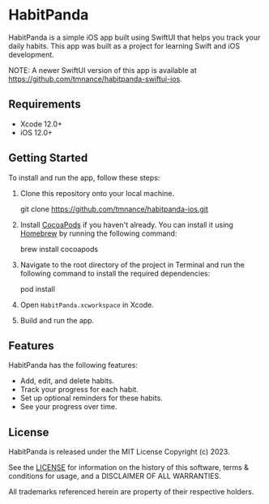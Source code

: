 # HabitPanda

HabitPanda is a simple iOS app built using SwiftUI that helps you track your daily habits. This app was built as a project for learning Swift and iOS development.

NOTE: A newer SwiftUI version of this app is available at https://github.com/tmnance/habitpanda-swiftui-ios.

## Requirements

- Xcode 12.0+
- iOS 12.0+

## Getting Started

To install and run the app, follow these steps:

1. Clone this repository onto your local machine.

	git clone https://github.com/tmnance/habitpanda-ios.git

2. Install [CocoaPods](https://cocoapods.org/) if you haven't already. You can install it using [Homebrew](https://brew.sh/) by running the following command:

	brew install cocoapods

3. Navigate to the root directory of the project in Terminal and run the following command to install the required dependencies:

	pod install

4. Open `HabitPanda.xcworkspace` in Xcode.
5. Build and run the app.

## Features

HabitPanda has the following features:

- Add, edit, and delete habits.
- Track your progress for each habit.
- Set up optional reminders for these habits.
- See your progress over time.

## License

HabitPanda is released under the MIT License Copyright (c) 2023.

See the [LICENSE](LICENSE) for information on the history of this software, terms & conditions for usage, and a DISCLAIMER OF ALL WARRANTIES.

All trademarks referenced herein are property of their respective holders.
